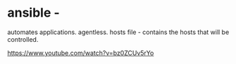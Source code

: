 # ansible -

automates applications. agentless.
hosts file - contains the hosts that will be controlled.

<https://www.youtube.com/watch?v=bz0ZCUv5rYo>
